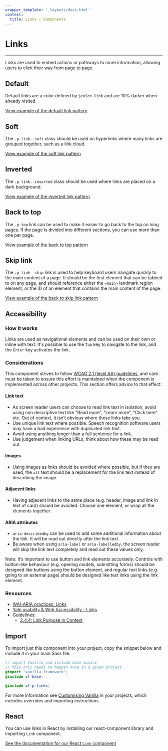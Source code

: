 ```yaml
---
wrapper_template: '_layouts/docs.html'
context:
  title: Links | Components
---
```


# Links

<hr>

Links are used to embed actions or pathways to more information, allowing users to click their way from page to page.

## Default

Default links are a color defined by `$color-link` and are 10% darker when already visited.

<div class="embedded-example"><a href="/docs/examples/base/links/" class="js-example">
View example of the default link pattern
</a></div>

## Soft

The `.p-link--soft` class should be used on hyperlinks where many links are grouped together, such as a link cloud.

<div class="embedded-example"><a href="/docs/examples/patterns/links/links-soft/" class="js-example">
View example of the soft link pattern
</a></div>

## Inverted

The `.p-link--inverted` class should be used where links are placed on a dark background.

<div class="embedded-example"><a href="/docs/examples/patterns/links/links-inverted/" class="js-example">
View example of the inverted link pattern
</a></div>

## Back to top

The `.p-top` link can be used to make it easier to go back to the top on long pages. If the page is divided into different sections, you can use more than one per page.

<div class="embedded-example"><a href="/docs/examples/patterns/links/links-back-to-top/" class="js-example">
View example of the back to top pattern
</a></div>

## Skip link

The `.p-link--skip` link is used to help keyboard users navigate quickly to the main content of a page. It should be the first element that can be tabbed to on any page, and should reference either the `<main>` landmark region element, or the ID of an element that contains the main content of the page.

<div class="embedded-example"><a href="/docs/examples/patterns/links/links-skip/" class="js-example">
View example of the back to skip link pattern
</a></div>

## Accessibility

### How it works

Links are used as navigational elements and can be used on their own or inline with text. It's possible to use the `Tab` key to navigate to the link, and the `Enter` key activates the link.

### Considerations

This component strives to follow [WCAG 2.1 (level AA) guidelines](https://www.w3.org/TR/WCAG21/), and care must be taken to ensure this effort is maintained when the component is implemented across other projects. This section offers advice to that effect:

#### Link text

- As screen reader users can choose to read link text in isolation, avoid using non descriptive text like “Read more”, “Learn more”, “Click here” etc. Out of context, it isn’t obvious where these links take you.
- Use unique link text where possible. Speech recognition software users may have a bad experience with duplicated link text.
- Avoid using anything longer than a full sentence for a link.
- Use judgement when linking URLs, think about how these may be read out.

#### Images

- Using images as links should be avoided where possible, but if they are used, the `alt` text should be a replacement for the link text instead of describing the image.

#### Adjacent links

- Having adjacent links to the same place (e.g. header, image and link in text of card) should be avoided. Choose one element, or wrap all the elements together.

#### ARIA attributes

- `aria-describedby` can be used to add some additional information about the link. It will be read out directly after the link text.
- Be aware when using `aria-label` or `aria-labelledby`, the screen reader will skip the link text completely and read out these values only.

Note: It’s important to use button and link elements accurately. Controls with button-like behaviour (e.g. opening models, submitting forms) should be designed like buttons using the button element, and regular text links (e.g. going to an external page) should be designed like text links using the link element.

### Resources

- [WAI-ARIA practices: Links ](https://www.w3.org/TR/wai-aria-practices/#link)
- [Yale usability & Web Accessibility - Links](https://usability.yale.edu/web-accessibility/articles/links)
- Guidelines:
  - [2.4.4: Link Purpose in Context](https://www.w3.org/TR/UNDERSTANDING-WCAG20/navigation-mechanisms-refs.html)

## Import

To import just this component into your project, copy the snippet below and include it in your main Sass file.

```scss
// import Vanilla and include base mixins
// this only needs to happen once in a given project
@import 'vanilla-framework';
@include vf-base;

@include vf-p-links;
```

For more information see [Customising Vanilla](/docs/customising-vanilla/) in your projects, which includes overrides and importing instructions.

## React

You can use links in React by installing our react-component library and importing `Link` component.

[See the documentation for our React `Link` component](https://canonical-web-and-design.github.io/react-components/?path=/docs/link--default-story#link)
